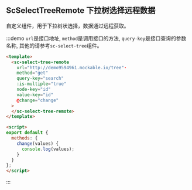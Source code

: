 <script>
export default {
  methods: {
    change(values) {
      console.log(values);
    }
  }
};
</script>

## ScSelectTreeRemote 下拉树选择远程数据
自定义组件，用于下拉树状选择，数据通过远程获取。

:::demo `url`是接口地址, `method`是调用接口的方法, `query-key`是接口查询的参数名称, 其他的请参考`sc-select-tree`组件。
```html
<template>
  <sc-select-tree-remote
    url="http://demo9594961.mockable.io/tree"·
    method="get"
    query-key="search"
    :is-multiple="true"
    node-key="id"
    value-key="id"
    @change="change"
  >
  </sc-select-tree-remote>
</template>

<script>
export default {
  methods: {
    change(values) {
      console.log(values);
    }
  }
};
</script>
```
:::
